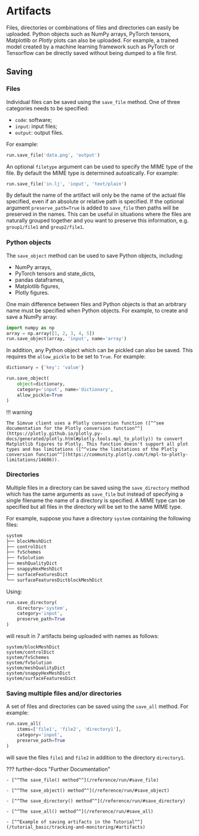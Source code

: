 # Artifacts

Files, directories or combinations of files and directories can easily be uploaded. Python objects
such as NumPy arrays, PyTorch tensors, Matplotlib or _Plotly_ plots can also be uploaded. For example,
a trained model created by a machine learning framework such as PyTorch or Tensorflow can be directly
saved without being dumped to a file first.

## Saving

### Files

Individual files can be saved using the `save_file` method. One of three categories needs to be specified:

 * `code`: software;
 * `input`: input files;
 * `output`: output files.

For example:
``` py
run.save_file('data.png', 'output')
```

An optional `filetype` argument can be used to specify the MIME type of the file. By default the MIME type is determined
autoatically. For example:
``` py
run.save_file('in.lj', 'input', 'text/plain')
```

By default the name of the artifact will only be the name of the actual file specified, even if an absolute or relative path is specified.
If the optional argument `preserve_path=True` is added to `save_file` then paths will be preserved in the names. This can be useful
in situations where the files are naturally grouped together and you want to preserve this information, e.g. `group1/file1` and
`group2/file1`.

### Python objects

The `save_object` method can be used to save Python objects, including:

* NumPy arrays,
* PyTorch tensors and state_dicts,
* pandas dataframes,
* Matplotlib figures,
* Plotly figures.

One main difference between files and Python objects is that an arbitrary name must be specified when Python objects. For example,
to create and save a NumPy array:
```python
import numpy as np
array = np.array([1, 2, 3, 4, 5])
run.save_object(array, 'input', name='array')
```

In addition, any Python object which can be pickled can also be saved. This requires the `allow_pickle` to be set to `True`.
For example:
```python
dictionary = {'key': 'value'}

run.save_object(
    object=dictionary,
    category='input', name='dictionary',
    allow_pickle=True
)
```

!!! warning

    The Simvue client uses a Plotly conversion function ([^^see documentation for the Plotly conversion function^^](https://plotly.github.io/plotly.py-docs/generated/plotly.html#plotly.tools.mpl_to_plotly)) to convert Matplotlib figures to Plotly. This function doesn't support all plot types and has limitations ([^^view the limitations of the Plotly conversion function^^](https://community.plotly.com/t/mpl-to-plotly-limitations/14686)).

### Directories

Multiple files in a directory can be saved using the `save_directory` method which has the same arguments as `save_file` but
instead of specifying a single filename the name of a directory is specified. A MIME type can be specified but all files
in the directory will be set to the same MIME type.

For example, suppose you have a directory `system` containing the following files:
```sh
system
├── blockMeshDict
├── controlDict
├── fvSchemes
├── fvSolution
├── meshQualityDict
├── snappyHexMeshDict
├── surfaceFeaturesDict
└── surfaceFeaturesDictblockMeshDict
```
Using:
```python
run.save_directory(
    directory='system',
    category='input',
    preserve_path=True
)
```
will result in 7 artifacts being uploaded with names as follows:
```
system/blockMeshDict
system/controlDict
system/fvSchemes
system/fvSolution
system/meshQualityDict
system/snappyHexMeshDict
system/surfaceFeaturesDict
```

### Saving multiple files and/or directories

A set of files and directories can be saved using the `save_all` method. For example:
``` py
run.save_all(
    items=['file1', 'file2', 'directory1'],
    category='input',
    preserve_path=True
)
```
will save the files `file1` and `file2` in addition to the directory `directory1`.

??? further-docs "Further Documentation"

    - [^^The save_file() method^^](/reference/run/#save_file)

    - [^^The save_object() method^^](/reference/run/#save_object)

    - [^^The save_directory() method^^](/reference/run/#save_directory)

    - [^^The save_all() method^^](/reference/run/#save_all)
    
    - [^^Example of saving artifacts in the Tutorial^^](/tutorial_basic/tracking-and-monitoring/#artifacts)
